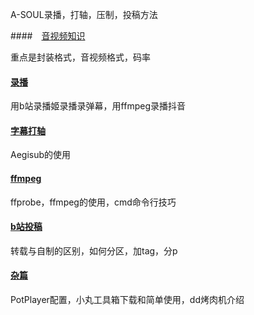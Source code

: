 A-SOUL录播，打轴，压制，投稿方法

####　[音视频知识](./音视频知识.md)

重点是封装格式，音视频格式，码率

#### [录播](./录播.md)

用b站录播姬录播录弹幕，用ffmpeg录播抖音

#### [字幕打轴](./字幕打轴.md)

Aegisub的使用

#### [ffmpeg](./ffmpeg.md)

ffprobe，ffmpeg的使用，cmd命令行技巧

#### [b站投稿](./b站投稿.md)

转载与自制的区别，如何分区，加tag，分p

#### [杂篇](./杂篇.md)

PotPlayer配置，小丸工具箱下载和简单使用，dd烤肉机介绍
